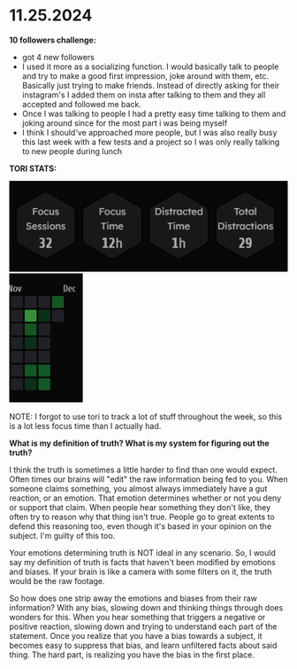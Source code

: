 # 11.25.2024

**10 followers challenge:**
- got 4 new followers
- I used it more as a socializing function. I would basically talk to people and try to make a good first impression, joke around with them, etc. Basically just trying to make friends. Instead of directly asking for their instagram's I added them on insta after talking to them and they all accepted and followed me back.
- Once I was talking to people I had a pretty easy time talking to them and joking around since for the most part i was being myself
- I think I should've approached more people, but I was also really busy this last week with a few tests and a project so I was only really talking to new people during lunch 

**TORI STATS:**

![alt text](image.png)
![alt text](image-1.png)

NOTE: I forgot to use tori to track a lot of stuff throughout the week, so this is a lot less focus time than I actually had. 

**What is my definition of truth? What is my system for figuring out the truth?**

I think the truth is sometimes a little harder to find than one would expect. Often times our brains will "edit" the raw information being fed to you. When someone claims something, you almost always immediately have a gut reaction, or an emotion. That emotion determines whether or not you deny or support that claim. When people hear something they don't like, they often try to reason why that thing isn't true. People go to great extents to defend this reasoning too, even though it's based in your opinion on the subject. I'm guilty of this too.

Your emotions determining truth is NOT ideal in any scenario. So, I would say my definition of truth is facts that haven't been modified by emotions and biases. If your brain is like a camera with some filters on it, the truth would be the raw footage.

So how does one strip away the emotions and biases from their raw information? With any bias, slowing down and thinking things through does wonders for this. When you hear something that triggers a negative or positive reaction, slowing down and trying to understand each part of the statement. Once you realize that you have a bias towards a subject, it becomes easy to suppress that bias, and learn unfiltered facts about said thing. The hard part, is realizing you have the bias in the first place.
